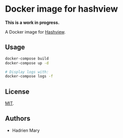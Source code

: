 # Docker image for hashview

**This is a work in progress.**

A Docker image for [Hashview](https://github.com/hashview/hashview).

## Usage

```bash
docker-compose build
docker-compose up -d

# Display logs with:
docker-compose logs -f
```

## License

[MIT](./LICENSE).

## Authors

- Hadrien Mary
